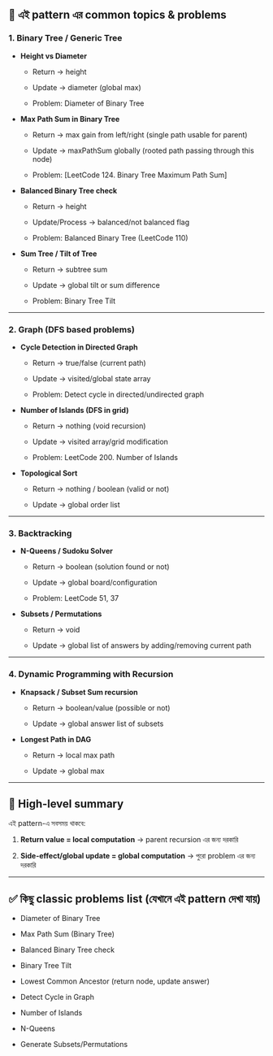 ## 🔑 এই pattern এর common topics & problems

### 1. **Binary Tree / Generic Tree**

- **Height vs Diameter**
    
    - Return → height
        
    - Update → diameter (global max)
        
    - Problem: Diameter of Binary Tree
        
- **Max Path Sum in Binary Tree**
    
    - Return → max gain from left/right (single path usable for parent)
        
    - Update → maxPathSum globally (rooted path passing through this node)
        
    - Problem: [LeetCode 124. Binary Tree Maximum Path Sum]
        
- **Balanced Binary Tree check**
    
    - Return → height
        
    - Update/Process → balanced/not balanced flag
        
    - Problem: Balanced Binary Tree (LeetCode 110)
        
- **Sum Tree / Tilt of Tree**
    
    - Return → subtree sum
        
    - Update → global tilt or sum difference
        
    - Problem: Binary Tree Tilt
        

---

### 2. **Graph (DFS based problems)**

- **Cycle Detection in Directed Graph**
    
    - Return → true/false (current path)
        
    - Update → visited/global state array
        
    - Problem: Detect cycle in directed/undirected graph
        
- **Number of Islands (DFS in grid)**
    
    - Return → nothing (void recursion)
        
    - Update → visited array/grid modification
        
    - Problem: LeetCode 200. Number of Islands
        
- **Topological Sort**
    
    - Return → nothing / boolean (valid or not)
        
    - Update → global order list
        

---

### 3. **Backtracking**

- **N-Queens / Sudoku Solver**
    
    - Return → boolean (solution found or not)
        
    - Update → global board/configuration
        
    - Problem: LeetCode 51, 37
        
- **Subsets / Permutations**
    
    - Return → void
        
    - Update → global list of answers by adding/removing current path
        

---

### 4. **Dynamic Programming with Recursion**

- **Knapsack / Subset Sum recursion**
    
    - Return → boolean/value (possible or not)
        
    - Update → global answer list of subsets
        
- **Longest Path in DAG**
    
    - Return → local max path
        
    - Update → global max
        

---

## 🎯 High-level summary

এই pattern-এ সবসময় থাকবে:

1. **Return value = local computation** → parent recursion এর জন্য দরকারি
    
2. **Side-effect/global update = global computation** → পুরো problem এর জন্য দরকারি
    

---

## ✅ কিছু classic problems list (যেখানে এই pattern দেখা যায়)

- Diameter of Binary Tree
    
- Max Path Sum (Binary Tree)
    
- Balanced Binary Tree check
    
- Binary Tree Tilt
    
- Lowest Common Ancestor (return node, update answer)
    
- Detect Cycle in Graph
    
- Number of Islands
    
- N-Queens
    
- Generate Subsets/Permutations


